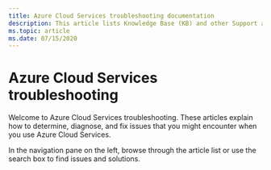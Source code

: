 ```yaml
---
title: Azure Cloud Services troubleshooting documentation
description: This article lists Knowledge Base (KB) and other Support articles for Azure Cloud Services.
ms.topic: article
ms.date: 07/15/2020
---
```

# Azure Cloud Services troubleshooting

Welcome to Azure Cloud Services troubleshooting. These articles explain how to determine, diagnose, and fix issues that you might encounter when you use Azure Cloud Services.

In the navigation pane on the left, browse through the article list or use the search box to find issues and solutions.
